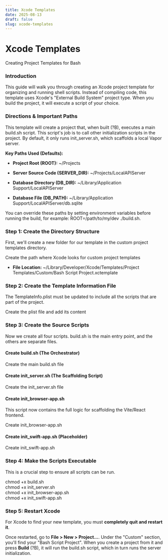 ```yaml
---
title: Xcode Templates
date: 2025-08-13
draft: false
slug: xcode-templates
---
```

# Xcode Templates

Creating Project Templates for Bash

### **Introduction**

This guide will walk you through creating an Xcode project template for organizing and running shell scripts. Instead of compiling code, this template uses Xcode's "External Build System" project type. When you build the project, it will execute a script of your choice.

### **Directions & Important Paths**

This template will create a project that, when built (?B), executes a main build.sh script. This script's job is to call other initialization scripts in the project. By default, it only runs init_server.sh, which scaffolds a local Vapor server.

**Key Paths Used (Defaults):**

- **Project Root (ROOT):** ~/Projects

- **Server Source Code (SERVER_DIR):** ~/Projects/LocalAPIServer

- **Database Directory (DB_DIR):** ~/Library/Application Support/LocalAPIServer

- **Database File (DB_PATH):** ~/Library/Application Support/LocalAPIServer/db.sqlite

You can override these paths by setting environment variables before running the build, for example: ROOT=/path/to/my/dev ./build.sh.

### **Step 1: Create the Directory Structure**

First, we'll create a new folder for our template in the custom project templates directory.

Create the path where Xcode looks for custom project templates
- **File Location:** ~/Library/Developer/Xcode/Templates/Project Templates/Custom/Bash Script Project.xctemplate

### **Step 2: Create the Template Information File**

The TemplateInfo.plist must be updated to include all the scripts that are part of the project.

Create the plist file and add its content
### **Step 3: Create the Source Scripts**

Now we create all four scripts. build.sh is the main entry point, and the others are separate files.

#### **Create build.sh (The Orchestrator)**

Create the main build.sh file
#### **Create init_server.sh (The Scaffolding Script)**

Create the init_server.sh file
#### **Create init_browser-app.sh**

This script now contains the full logic for scaffolding the Vite/React frontend.

Create init_browser-app.sh
#### **Create init_swift-app.sh (Placeholder)**

Create init_swift-app.sh
### **Step 4: Make the Scripts Executable**

This is a crucial step to ensure all scripts can be run.

chmod +x build.sh \
chmod +x init_server.sh \
chmod +x init_browser-app.sh \
chmod +x init_swift-app.sh

### **Step 5: Restart Xcode**

For Xcode to find your new template, you must **completely quit and restart it**.

Once restarted, go to **File > New > Project...**. Under the "Custom" section, you'll find your "Bash Script Project". When you create a project from it and press **Build** (?B), it will run the build.sh script, which in turn runs the server initialization.

